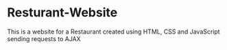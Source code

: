 # Resturant-Website
This is a website for a Restaurant created using HTML, CSS and JavaScript sending requests to AJAX
